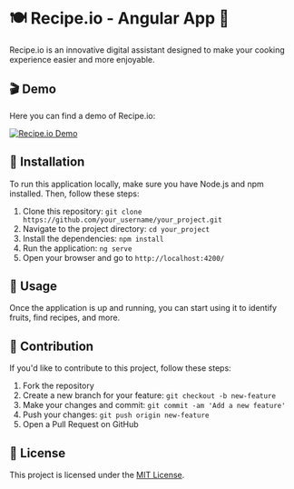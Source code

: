 # 🍽️ Recipe.io - Angular App 🥦

Recipe.io is an innovative digital assistant designed to make your cooking experience easier and more enjoyable.

## 🎬 Demo

Here you can find a demo of Recipe.io:

[![Recipe.io Demo](https://img.youtube.com/vi/cifR2qrdQ18/0.jpg)](https://www.youtube.com/watch?v=cifR2qrdQ18)

## 🚀 Installation

To run this application locally, make sure you have Node.js and npm installed. Then, follow these steps:

1. Clone this repository: `git clone https://github.com/your_username/your_project.git`
2. Navigate to the project directory: `cd your_project`
3. Install the dependencies: `npm install`
4. Run the application: `ng serve`
5. Open your browser and go to `http://localhost:4200/`

## 📝 Usage

Once the application is up and running, you can start using it to identify fruits, find recipes, and more.

## 🤝 Contribution

If you'd like to contribute to this project, follow these steps:

1. Fork the repository
2. Create a new branch for your feature: `git checkout -b new-feature`
3. Make your changes and commit: `git commit -am 'Add a new feature'`
4. Push your changes: `git push origin new-feature`
5. Open a Pull Request on GitHub

## 📄 License

This project is licensed under the [MIT License](LICENSE).
